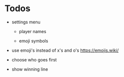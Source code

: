 # Todos

-   settings menu 

    - player names 

    - emoji symbols

-   use emoji's instead of x's and o's <a href="https://emojis.wiki/">https://emojis.wiki/</a>

-   choose who goes first

-   show winning line
